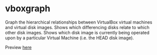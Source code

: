 vboxgraph
=========

Graph the hierarchical relationships between VirtualBox virtual machines and virtual disk images.
Shows which differencing disks relate to which other disk images.
Shows which disk image is currently being operated upon by a particular Virtual Machine (i.e. the HEAD disk image).

Preview [here](http://htmlpreview.github.io/?https://github.com/nuket/vboxgraph/blob/master/index.html)
